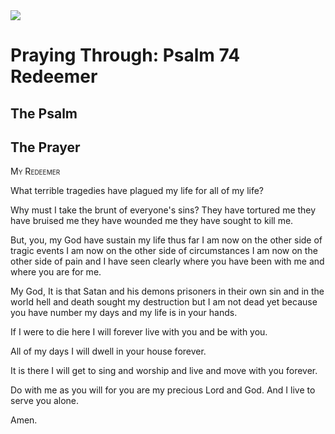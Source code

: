 <img class="intro-right" src="/images/art-paris-psalter.jpg">

# Praying Through: Psalm 74 Redeemer

## The Psalm

## The Prayer

<div style="font-variant: small-caps;">
My Redeemer
</div>


What terrible tragedies
  have plagued my life
  for all of my life?

Why must I take the brunt
  of everyone's sins?
  They have tortured me
  they have bruised me
  they have wounded me
  they have sought to kill me.

But, you, my God
  have sustain my life thus far
  I am now on the other side of tragic events
  I am now on the other side of circumstances
  I am now on the other side of pain
  and I have seen clearly
  where you have been with me
  and where you are for me.

My God,
  It is that Satan and his demons
  prisoners in their own sin and in the world
  hell and death
  sought my destruction
  but I am not dead yet
  because you have number my days
  and my life is in your hands.

If I were to die here
  I will forever live with you
  and be with you.

All of my days
  I will dwell in your house
  forever.

It is there I will get to sing and worship and live and move
  with you forever.

Do with me as you will
  for you are my precious Lord and God.
  And I live to serve you alone.

Amen.
